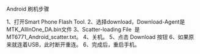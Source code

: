 Android   刷机步骤

1、打开Smart Phone Flash Tool.
2、选择download，Download-Agent是MTK_AllInOne_DA.bin文件
3、Scatter-loading File  是MT6771_Android_scatter.txt。
4、关机。
5、点击 Download 按钮
6、如果原来就连着USB，此时断开重连。
6、完成后，重启手机。